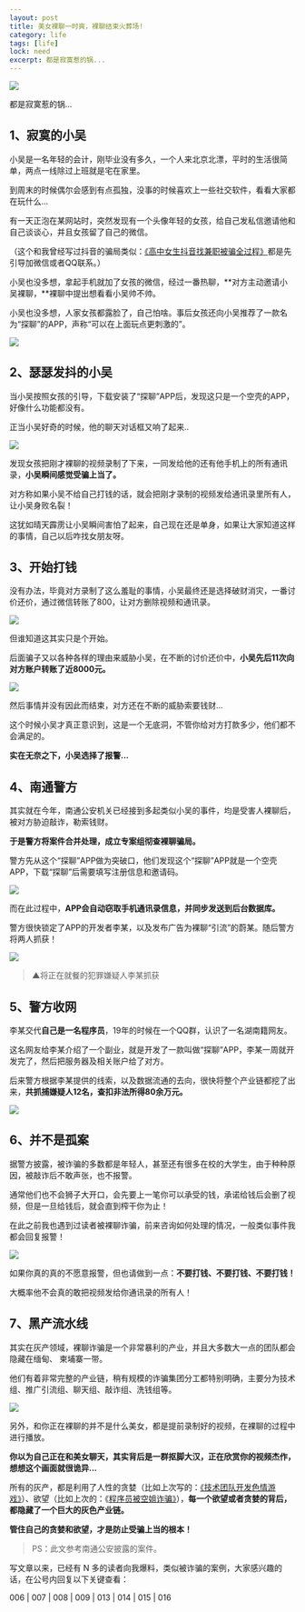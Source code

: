 ```yaml
---
layout: post
title: 美女裸聊一时爽，裸聊结束火葬场!
category: life
tags: [life]
lock: need
excerpt: 都是寂寞惹的锅...
---
```


![](http://favorites.ren/assets/images/2020/it/luoliao/luoliao01.jpg) 

都是寂寞惹的锅...

## 1、寂寞的小吴

小吴是一名年轻的会计，刚毕业没有多久，一个人来北京北漂，平时的生活很简单，两点一线除过上班就是宅在家里。

到周末的时候偶尔会感到有点孤独，没事的时候喜欢上一些社交软件，看看大家都在玩什么...

有一天正泡在某网站时，突然发现有一个头像年轻的女孩，给自己发私信邀请他和自己谈谈心，并且女孩留了自己的微信。

（这个和我曾经写过抖音的骗局类似：[《高中女生抖音找兼职被骗全过程》](https://mp.weixin.qq.com/s/FKaqu2ykxIKXCCvtKCeQwQ)都是先引导加微信或者QQ联系。）

小吴也没多想，拿起手机就加了女孩的微信，经过一番热聊，**对方主动邀请小吴裸聊，**裸聊中提出想看看小吴帅不帅。

小吴也没多想，人家女孩都露脸了，自己怕啥。事后女孩还向小吴推荐了一款名为“探聊”的APP，声称“可以在上面玩点更刺激的”。

![](http://favorites.ren/assets/images/2020/it/luoliao/luoliao02.jpg) 

## 2、瑟瑟发抖的小吴

当小吴按照女孩的引导，下载安装了“探聊”APP后，发现这只是一个空壳的APP，好像什么功能都没有。

正当小吴好奇的时候，他的聊天对话框又响了起来..

![](http://favorites.ren/assets/images/2020/it/luoliao/luoliao03.jpg) 

发现女孩把刚才裸聊的视频录制了下来，一同发给他的还有他手机上的所有通讯录，**小吴瞬间感觉受骗上当了。**

对方称如果小吴不给自己打钱的话，就会把刚才录制的视频发给通讯录里所有人，让小吴身败名裂！

这犹如晴天霹雳让小吴瞬间害怕了起来，自己现在还是单身，如果让大家知道这样的事情，自己以后咋找女朋友呀。

## 3、开始打钱

没有办法，毕竟对方录制了这么羞耻的事情，小吴最终还是选择破财消灾，一番讨价还价，通过微信转账了800，让对方删除视频和通讯录。

![](http://favorites.ren/assets/images/2020/it/luoliao/luoliao04.jpg) 

但谁知道这其实只是个开始。

后面骗子又以各种各样的理由来威胁小吴，在不断的讨价还价中，**小吴先后11次向对方账户转账了近8000元。**

![](http://favorites.ren/assets/images/2020/it/luoliao/luoliao05.jpg) 

然后事情并没有因此而结束，对方还在不断的威胁索要钱财...

这个时候小吴才真正意识到，这是一个无底洞，不管你给对方打款多少，他们都不会满足的。

**实在无奈之下，小吴选择了报警...**

## 4、南通警方

其实就在今年，南通公安机关已经接到多起类似小吴的事件，均是受害人裸聊后，被对方胁迫敲诈，勒索钱财。

**于是警方将案件合并处理，成立专案组彻查裸聊骗局。**

警方先从这个“探聊”APP做为突破口，他们发现这个“探聊”APP就是一个空壳APP，下载“探聊”后需要填写注册信息和邀请码。

![](http://favorites.ren/assets/images/2020/it/luoliao/luoliao06.jpg) 

而在此过程中，**APP会自动窃取手机通讯录信息，并同步发送到后台数据库。**

警方很快锁定了APP的开发者李某，以及发布广告为裸聊“引流”的蔚某。随后警方将两人抓获！

![](http://favorites.ren/assets/images/2020/it/luoliao/luoliao07.jpg) 

>▲将正在就餐的犯罪嫌疑人李某抓获

## 5、警方收网

李某交代**自己是一名程序员**，19年的时候在一个QQ群，认识了一名湖南籍网友。

这名网友给李某介绍了一个副业，就是开发了一款叫做“探聊”APP，李某一周就开发完了，然后把服务器及相关账户给了对方。

后来警方根据李某提供的线索，以及数据流通的去向，很快将整个产业链都挖了出来，**共抓捕嫌疑人12名，查扣非法所得80余万元。**

![](http://favorites.ren/assets/images/2020/it/luoliao/luoliao08.jpg) 

## 6、并不是孤案

据警方披露，被诈骗的多数都是年轻人，甚至还有很多在校的大学生，由于种种原因，被敲诈后不敢声张，也不报警。

通常他们也不会狮子大开口，会先要上一笔你可以承受的钱，承诺给钱后会删了视频，但是一旦给钱后，就会直到榨干你为止！

在此之前我也遇到过读者被裸聊诈骗，前来咨询如何处理的情况，一般类似事件我都会回复报警！

![](http://favorites.ren/assets/images/2020/it/luoliao/luoliao09.jpg) 

如果你真的真的不愿意报警，但也请做到一点：**不要打钱、不要打钱、不要打钱！**

大概率他不会真的敢把视频发给你通讯录的所有人！

## 7、黑产流水线

其实在灰产领域，裸聊诈骗是一个非常暴利的产业，并且大多数大一点的团队都会隐藏在缅甸、 柬埔寨一带。

他们有着非常完整的产业链，稍有规模的诈骗集团分工都特别明确，主要分为技术组、推广引流组、聊天组、敲诈组、洗钱组等。

![](http://favorites.ren/assets/images/2020/it/luoliao/luoliao10.jpg) 

另外，和你正在裸聊的并不是什么美女，都是提前录制好的视频，在裸聊的过程中进行播放。

**你以为自己正在和美女聊天，其实背后是一群抠脚大汉，正在欣赏你的视频杰作，想想这个画面就很诡异...**

所有的灰产，都是利用了人性的贪婪（比如上次写的：[《技术团队开发色情游戏》](https://mp.weixin.qq.com/s/pr8l08yHCHw_fX-8GW5qBw)）、欲望（比如上次的：《[程序员被空姐诈骗》](https://mp.weixin.qq.com/s/jk0ARu67pf9fgIsPRaxz_w)），**每一个欲望或者贪婪的背后，都隐藏了一个巨大的灰色产业链。**

**管住自己的贪婪和欲望，才是防止受骗上当的根本！**

>PS：此文参考南通公安披露的案件。

写文章以来，已经有 N 多的读者向我爆料，类似被诈骗的案例，大家感兴趣的话，在公号内回复以下关键查看：

006 | 007 | 008 | 009 | 013 | 014 | 015 | 016 




